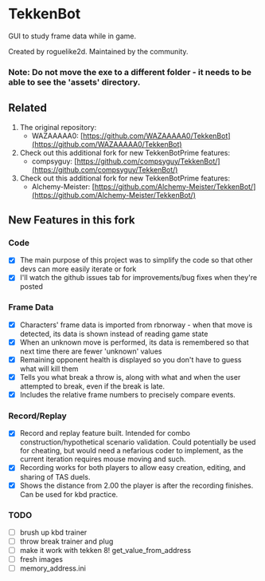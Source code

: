# TekkenBot

GUI to study frame data while in game.

Created by roguelike2d. Maintained by the community.

### Note: Do not move the exe to a different folder - it needs to be able to see the 'assets' directory.

## Related

1. The original repository:
   - WAZAAAAA0: [https://github.com/WAZAAAAA0/TekkenBot](https://github.com/WAZAAAAA0/TekkenBot)
2. Check out this additional fork for new TekkenBotPrime features:
   - compsyguy: [https://github.com/compsyguy/TekkenBot/](https://github.com/compsyguy/TekkenBot/)
3. Check out this additional fork for new TekkenBotPrime features:
   - Alchemy-Meister: [https://github.com/Alchemy-Meister/TekkenBot/](https://github.com/Alchemy-Meister/TekkenBot/)

## New Features in this fork

### Code

- [x] The main purpose of this project was to simplify the code so that other devs can more easily iterate or fork
- [x] I'll watch the github issues tab for improvements/bug fixes when they're posted

### Frame Data

- [x] Characters' frame data is imported from rbnorway - when that move is detected, its data is shown instead of reading game state
- [x] When an unknown move is performed, its data is remembered so that next time there are fewer 'unknown' values
- [x] Remaining opponent health is displayed so you don't have to guess what will kill them
- [x] Tells you what break a throw is, along with what and when the user attempted to break, even if the break is late.
- [x] Includes the relative frame numbers to precisely compare events.

### Record/Replay

- [x] Record and replay feature built. Intended for combo construction/hypothetical scenario validation. Could potentially be used for cheating, but would need a nefarious coder to implement, as the current iteration requires mouse moving and such.
- [x] Recording works for both players to allow easy creation, editing, and sharing of TAS duels.
- [x] Shows the distance from 2.00 the player is after the recording finishes. Can be used for kbd practice.

### TODO

- [ ] brush up kbd trainer
- [ ] throw break trainer and plug
- [ ] make it work with tekken 8! get_value_from_address
- [ ] fresh images
- [ ] memory_address.ini
